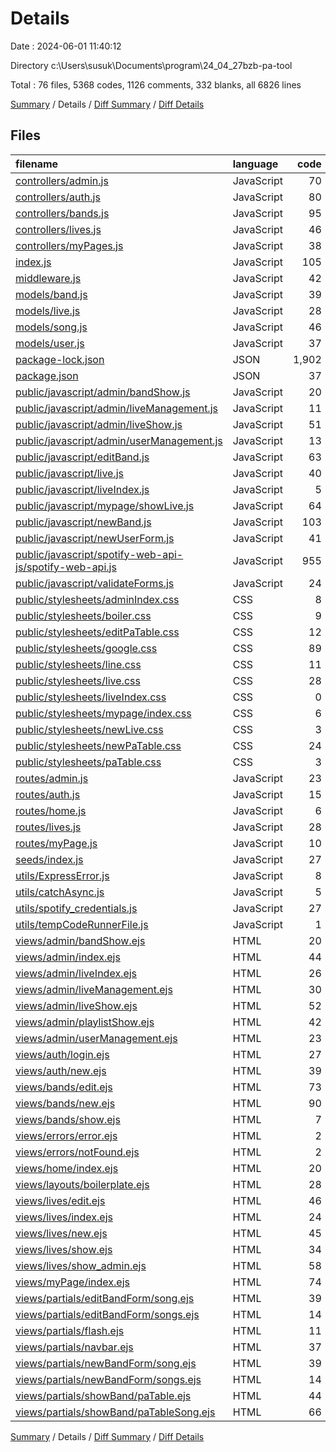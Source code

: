 # Details

Date : 2024-06-01 11:40:12

Directory c:\\Users\\susuk\\Documents\\program\\24_04_27bzb-pa-tool

Total : 76 files,  5368 codes, 1126 comments, 332 blanks, all 6826 lines

[Summary](results.md) / Details / [Diff Summary](diff.md) / [Diff Details](diff-details.md)

## Files
| filename | language | code | comment | blank | total |
| :--- | :--- | ---: | ---: | ---: | ---: |
| [controllers/admin.js](/controllers/admin.js) | JavaScript | 70 | 0 | 10 | 80 |
| [controllers/auth.js](/controllers/auth.js) | JavaScript | 80 | 3 | 11 | 94 |
| [controllers/bands.js](/controllers/bands.js) | JavaScript | 95 | 0 | 6 | 101 |
| [controllers/lives.js](/controllers/lives.js) | JavaScript | 46 | 0 | 9 | 55 |
| [controllers/myPages.js](/controllers/myPages.js) | JavaScript | 38 | 3 | 5 | 46 |
| [index.js](/index.js) | JavaScript | 105 | 7 | 19 | 131 |
| [middleware.js](/middleware.js) | JavaScript | 42 | 0 | 7 | 49 |
| [models/band.js](/models/band.js) | JavaScript | 39 | 0 | 3 | 42 |
| [models/live.js](/models/live.js) | JavaScript | 28 | 0 | 3 | 31 |
| [models/song.js](/models/song.js) | JavaScript | 46 | 0 | 1 | 47 |
| [models/user.js](/models/user.js) | JavaScript | 37 | 0 | 5 | 42 |
| [package-lock.json](/package-lock.json) | JSON | 1,902 | 0 | 1 | 1,903 |
| [package.json](/package.json) | JSON | 37 | 0 | 1 | 38 |
| [public/javascript/admin/bandShow.js](/public/javascript/admin/bandShow.js) | JavaScript | 20 | 0 | 2 | 22 |
| [public/javascript/admin/liveManagement.js](/public/javascript/admin/liveManagement.js) | JavaScript | 11 | 0 | 1 | 12 |
| [public/javascript/admin/liveShow.js](/public/javascript/admin/liveShow.js) | JavaScript | 51 | 1 | 3 | 55 |
| [public/javascript/admin/userManagement.js](/public/javascript/admin/userManagement.js) | JavaScript | 13 | 0 | 1 | 14 |
| [public/javascript/editBand.js](/public/javascript/editBand.js) | JavaScript | 63 | 1 | 5 | 69 |
| [public/javascript/live.js](/public/javascript/live.js) | JavaScript | 40 | 9 | 2 | 51 |
| [public/javascript/liveIndex.js](/public/javascript/liveIndex.js) | JavaScript | 5 | 0 | 2 | 7 |
| [public/javascript/mypage/showLive.js](/public/javascript/mypage/showLive.js) | JavaScript | 64 | 0 | 2 | 66 |
| [public/javascript/newBand.js](/public/javascript/newBand.js) | JavaScript | 103 | 2 | 8 | 113 |
| [public/javascript/newUserForm.js](/public/javascript/newUserForm.js) | JavaScript | 41 | 0 | 0 | 41 |
| [public/javascript/spotify-web-api-js/spotify-web-api.js](/public/javascript/spotify-web-api-js/spotify-web-api.js) | JavaScript | 955 | 1,021 | 114 | 2,090 |
| [public/javascript/validateForms.js](/public/javascript/validateForms.js) | JavaScript | 24 | 0 | 0 | 24 |
| [public/stylesheets/adminIndex.css](/public/stylesheets/adminIndex.css) | CSS | 8 | 0 | 1 | 9 |
| [public/stylesheets/boiler.css](/public/stylesheets/boiler.css) | CSS | 9 | 0 | 2 | 11 |
| [public/stylesheets/editPaTable.css](/public/stylesheets/editPaTable.css) | CSS | 12 | 0 | 3 | 15 |
| [public/stylesheets/google.css](/public/stylesheets/google.css) | CSS | 89 | 0 | 10 | 99 |
| [public/stylesheets/line.css](/public/stylesheets/line.css) | CSS | 11 | 3 | 3 | 17 |
| [public/stylesheets/live.css](/public/stylesheets/live.css) | CSS | 28 | 0 | 7 | 35 |
| [public/stylesheets/liveIndex.css](/public/stylesheets/liveIndex.css) | CSS | 0 | 0 | 1 | 1 |
| [public/stylesheets/mypage/index.css](/public/stylesheets/mypage/index.css) | CSS | 6 | 0 | 0 | 6 |
| [public/stylesheets/newLive.css](/public/stylesheets/newLive.css) | CSS | 3 | 0 | 0 | 3 |
| [public/stylesheets/newPaTable.css](/public/stylesheets/newPaTable.css) | CSS | 24 | 0 | 5 | 29 |
| [public/stylesheets/paTable.css](/public/stylesheets/paTable.css) | CSS | 3 | 0 | 0 | 3 |
| [routes/admin.js](/routes/admin.js) | JavaScript | 23 | 0 | 8 | 31 |
| [routes/auth.js](/routes/auth.js) | JavaScript | 15 | 8 | 8 | 31 |
| [routes/home.js](/routes/home.js) | JavaScript | 6 | 0 | 2 | 8 |
| [routes/lives.js](/routes/lives.js) | JavaScript | 28 | 0 | 9 | 37 |
| [routes/myPage.js](/routes/myPage.js) | JavaScript | 10 | 0 | 2 | 12 |
| [seeds/index.js](/seeds/index.js) | JavaScript | 27 | 0 | 4 | 31 |
| [utils/ExpressError.js](/utils/ExpressError.js) | JavaScript | 8 | 0 | 1 | 9 |
| [utils/catchAsync.js](/utils/catchAsync.js) | JavaScript | 5 | 0 | 0 | 5 |
| [utils/spotify_credentials.js](/utils/spotify_credentials.js) | JavaScript | 27 | 0 | 7 | 34 |
| [utils/tempCodeRunnerFile.js](/utils/tempCodeRunnerFile.js) | JavaScript | 1 | 0 | 0 | 1 |
| [views/admin/bandShow.ejs](/views/admin/bandShow.ejs) | HTML | 20 | 0 | 0 | 20 |
| [views/admin/index.ejs](/views/admin/index.ejs) | HTML | 44 | 0 | 1 | 45 |
| [views/admin/liveIndex.ejs](/views/admin/liveIndex.ejs) | HTML | 26 | 0 | 1 | 27 |
| [views/admin/liveManagement.ejs](/views/admin/liveManagement.ejs) | HTML | 30 | 0 | 0 | 30 |
| [views/admin/liveShow.ejs](/views/admin/liveShow.ejs) | HTML | 52 | 0 | 2 | 54 |
| [views/admin/playlistShow.ejs](/views/admin/playlistShow.ejs) | HTML | 42 | 0 | 4 | 46 |
| [views/admin/userManagement.ejs](/views/admin/userManagement.ejs) | HTML | 23 | 0 | 0 | 23 |
| [views/auth/login.ejs](/views/auth/login.ejs) | HTML | 27 | 39 | 0 | 66 |
| [views/auth/new.ejs](/views/auth/new.ejs) | HTML | 39 | 29 | 0 | 68 |
| [views/bands/edit.ejs](/views/bands/edit.ejs) | HTML | 73 | 0 | 1 | 74 |
| [views/bands/new.ejs](/views/bands/new.ejs) | HTML | 90 | 0 | 3 | 93 |
| [views/bands/show.ejs](/views/bands/show.ejs) | HTML | 7 | 0 | 1 | 8 |
| [views/errors/error.ejs](/views/errors/error.ejs) | HTML | 2 | 0 | 0 | 2 |
| [views/errors/notFound.ejs](/views/errors/notFound.ejs) | HTML | 2 | 0 | 0 | 2 |
| [views/home/index.ejs](/views/home/index.ejs) | HTML | 20 | 0 | 2 | 22 |
| [views/layouts/boilerplate.ejs](/views/layouts/boilerplate.ejs) | HTML | 28 | 0 | 1 | 29 |
| [views/lives/edit.ejs](/views/lives/edit.ejs) | HTML | 46 | 0 | 2 | 48 |
| [views/lives/index.ejs](/views/lives/index.ejs) | HTML | 24 | 0 | 1 | 25 |
| [views/lives/new.ejs](/views/lives/new.ejs) | HTML | 45 | 0 | 2 | 47 |
| [views/lives/show.ejs](/views/lives/show.ejs) | HTML | 34 | 0 | 3 | 37 |
| [views/lives/show_admin.ejs](/views/lives/show_admin.ejs) | HTML | 58 | 0 | 4 | 62 |
| [views/myPage/index.ejs](/views/myPage/index.ejs) | HTML | 74 | 0 | 5 | 79 |
| [views/partials/editBandForm/song.ejs](/views/partials/editBandForm/song.ejs) | HTML | 39 | 0 | 0 | 39 |
| [views/partials/editBandForm/songs.ejs](/views/partials/editBandForm/songs.ejs) | HTML | 14 | 0 | 1 | 15 |
| [views/partials/flash.ejs](/views/partials/flash.ejs) | HTML | 11 | 0 | 1 | 12 |
| [views/partials/navbar.ejs](/views/partials/navbar.ejs) | HTML | 37 | 0 | 1 | 38 |
| [views/partials/newBandForm/song.ejs](/views/partials/newBandForm/song.ejs) | HTML | 39 | 0 | 0 | 39 |
| [views/partials/newBandForm/songs.ejs](/views/partials/newBandForm/songs.ejs) | HTML | 14 | 0 | 1 | 15 |
| [views/partials/showBand/paTable.ejs](/views/partials/showBand/paTable.ejs) | HTML | 44 | 0 | 1 | 45 |
| [views/partials/showBand/paTableSong.ejs](/views/partials/showBand/paTableSong.ejs) | HTML | 66 | 0 | 0 | 66 |

[Summary](results.md) / Details / [Diff Summary](diff.md) / [Diff Details](diff-details.md)